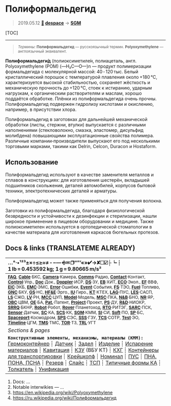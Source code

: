 # Полиформальдегид
> 2019.05.12 **[🚀](../index/index.md) [despace](index.md)** → **[SGM](sgm.md)**

[TOC]

---

> <small>*Термины:* **Полиформальдегид** — русскоязычный термин. **Polyoxymethylene** — англоязычный эквивалент.</small>

**Полиформальдеги́д** (полиоксиметиле́н, полиацеталь, англ. Polyoxymethylene (POM) (—Н₂С—О—)n — продукт полимеризации формальдегида с молекулярной массой: 40 ‑ 120 тыс. Белый кристаллический порошок с температурой плавления около +180 ℃, характеризуется высокой стабильностью, сохраняет жёсткость и механическую прочность до +120 ℃, стоек к истиранию, ударным нагрузкам, к органическим растворителям и маслам, хорошо поддаётся обработке. Плёнки из полиформальдегида очень прочны. Полиформальдегид подвержен гидролизу кислотами и окислению, например, в присутствии хлора.

Полиформальдегид в заготовках для дальнейшей механической обработки (листы, стержни, втулки) выпускается с различными наполнениями (стекловолокно, смазка, эластомер, дисульфид молибдена) повышающими эксплуатационные свойства полимера. Различные компании‑производители выпускают его под несколькими торговыми марками, такими как Delrin, Celcon, Duracon и Hostaform.



## Использование
Полиформальдегид используют в качестве заменителя металлов и сплавов в конструкциях: для изготовления шестерён, вкладышей подшипников скольжения, деталей автомобилей, корпусов бытовой техники, электротехнических деталей и арматуры.

Полиформальдегид может также применяться для получения волокна.

Заготовки из полиформальдегида, благодаря физиологической безвредности и устойчивости к дезинфекции и стерилизации, нашли широкое применение в пищевом оборудовании и медицине. Также полиоксиметилен используется в ортопедической стоматологии в качестве материала для изготовления каркасов бюгельных протезов.



<p style="page-break-after:always"> </p>

## Docs & links (TRANSLATEME ALREADY)
|…°·•¹²³±×÷≤≥≈≠ ‑ −— ⎆✉ ❐“”’«»✔→✘☐☑├┕┆ 1 lb = 0.453592 kg; 1 g = 9.80665 m/s²|
|:--|
|<small>**[FAQ](faq.md)**, **[Cable](cable.md)**·БКС, **[Camera](cam.md)**·Камера, **[Comms](comms.md)**·Радио, **[Contact](contact.md)**·Контакт, **[Control](control.md)**·Упр., **[Doc](doc.md)**·Док., **[Doppler](doppler.md)**·ИСР, **[DS](ds.md)**·ЗУ, **[EB](eb.md)**·ХИТ, **[ECO](ecology.md)**·Экол., **[EF](ef.md)**·ВВФ, **[ElC](elc.md)**·ЭКБ, **[EMC](emc.md)**·ЭМС, **[Error](error.md)**·Ошибки, **[Event](event.md)**·События, **[FS](fs.md)**·ТЭО, **[Fuel](fuel.md)**·Топливо, **[GNC](gnc.md)**·БКУ, **[GS](scs.md)**·НС, **[HF&E](hfe.md)**·Эрго., **[IU](iu.md)**·Гиро., **[KT](kt.md)**·КТЕХ, **[LAG](lag.md)**·ПУC, **[LES](les.md)**·САСП, **[LS](ls.md)**·СЖО, **[LV](lv.md)**·РН, **[MCC](mcc.md)**·ЦУП, **[Model](model.md)**·Модель, **[MSC](sc.md)**·ПКА, **[N&B](nnb.md)**·БНО, **[NR](nr.md)**·ЯР, **[OBC](obc.md)**·ЦВМ, **[OE](oe.md)**·БА, **[Pat.](патент.md)**·Патент, **[Project](project.md)**·Проект, **[PS](ps.md)**·ДУ, **[R&D](rnd.md)**·НИОКР, **[SRRQ](srrq.md)**·БКНР, **[Robot](robotics.md)**·Робот, **[Rover](rover.md)**·Планетоход, **[RTG](rtg.md)**·РИТЭГ, **[SARC](sarc.md)**·ПСК, **[Sensor](sensor.md)**·Датчик, **[SC](sc.md)**·КА, **[SCS](scs.md)**·КК, **[SGM](sgm.md)**·КММ, **[SI](si.md)**·СИ, **[Soft](soft.md)**·ПО, **[SP](sp.md)**·БС, **[Spaceport](spaceport.md)**·Космодром, **[SPS](sps.md)**·СЭС, **[SSS](sss.md)**·ГЗУ, **[TCS](tcs.md)**·СОТР, **[Test](test.md)**·ЭО, **[Timeline](timeline.md)**·ЦГМ, **[TMS](tms.md)**·ТМС, **[TOR](tor.md)**·ТЗ, **[TRL](trl.md)**·УГТ</small>|
|*Sections & pages*|
|**`Конструктивные элементы, механизмы, материалы (КММ):`**<br> [Гермоконтейнер](гермоконтейнер.md) ┊ [Датчик](sensor.md) ┊ [Задел](margin.md) ┊ [Изделие](unit.md) ┊ [Испарение материалов](mat_sublime.md) ┊ [Кавитация](cavitation.md) ┊ [КЗУ](cinu.md) (ВБУ КТ) ┊ [КХГ](cgs.md) ┊ [Контейнеры для транспортировки](ship_contain.md) ┊ [Крейцкопф](crosshead.md) ┊ [Номинал](nominal.md) ┊ [ПУС](lag.md) ┊ [ПНА, ПОНА, ПСНА](aiad.md) ┊ [Резерв](reserve.md) ┊ [Слайс](слайс.md) ┊ [ТСП](tsp.md) ┊ [Типичные формы КА](sc_ts.md) ┊ [Толкатель](толкатель.md) ┊ [Унификация](commonality.md)|

   1. Docs: …
   1. Notable interwikies — …
   1. <https://en.wikipedia.org/wiki/Polyoxymethylene>
   1. <https://ru.wikipedia.org/wiki/Полиформальдегид>
